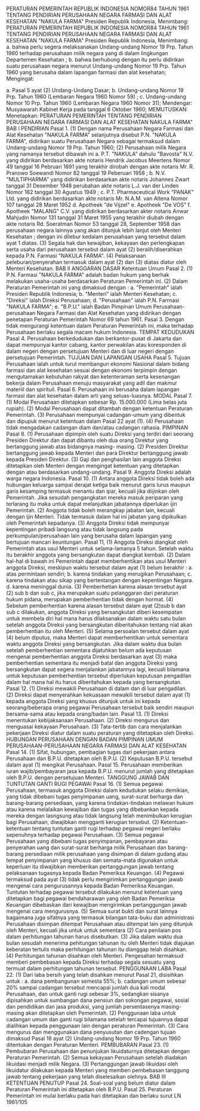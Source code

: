  PERATURAN PEMERINTAH REPUBLIK INDONESIA NOMOR84 TAHUN 1961 TENTANG PENDIRIAN PERUSAHAAN NEGARA FARMASI DAN ALAT KESEHATAN "NAKULA FARMA" Presiden Republik Indonesia, Menimbang: PERATURAN PEMERINTAH REPUBLIK INDONESIA NOMOR84 TAHUN 1961 TENTANG PENDIRIAN PERUSAHAAN NEGARA FARMASI DAN ALAT KESEHATAN "NAKULA FARMA" Presiden Republik Indonesia, Menimbang:
a. bahwa perlu segera melaksanakan Undang-undang Nomor 19 Prp. Tahun 1960 terhadap perusahaan milik negara yang di dalam lingkungan Departemen Kesehatan ;
b. bahwa berhubung dengan itu perlu didirikan suatu perusahaan negara menurut Undang-undang Nomor 19 Prp. Tahun 1960 yang berusaha dalam lapangan farmasi dan alat kesehatan;
Mengingat:

a. Pasal 5 ayat (2) Undang-Undang Dasar;
b. Undang-undang Nomor 19 Prp. Tahun 1960 (Lembaran Negara 1960 Nomor 59) ;
c. Undang-undang Nomor 10 Prp. Tahun 1960 (Lembaran Negara 1960 Nomor 31); Mendengar: Musyawarah Kabinet Kerja pada tanggal 6 Oktober 1960;
MEMUTUSKAN:
 Menetapkan: PERATURAN PEMERINTAH TENTANG PENDIRIAN PERUSAHAAN NEGARA FARMASI DAN ALAT KESEHATAN NAKULA FARMA" BAB I PENDIRIAN Pasal 1. (1) Dengan nama Perusahaan Negara Farmasi dan Alat Kesehatan "NAKULA FARMA" selanjutnya disebut P.N. "NAKULA FARMA", didirikan suatu Perusahaan Negara sebagai termaksud dalam Undang-undang Nomor 19 Prp. Tahun 1960;
(2) Perusahaan milik Negara yang namanya tersebut dibawah ini a. P.T. "NAKULA" dahulu "Bavosta" N.V. yang didirikan berdasarkan akte notaris Hendrik Jacobus Meertens Nomor 49 tanggal 16 Pebruari 1891 yang terakhir dirobah dengan akte notaris Mr. R. Pranowo Soewandi Nomor 82 tanggal 19 Peberuari 1958 ;
b. N.V. "MULTIPHARMA" yang didirikan berdasarkan akte notaris Johannes Zwart tanggal 31 Desember 1948 perubahan akte notaris L.J. van der Linden Nomor 182 tanggal 30 Agustus 1949 ;
c. P.T. Pharmaceutical Work "PANAK" Ltd. yang didirikan berdasarkan akte notaris Mr. N.A.M. van Altena Nomor 107 tanggal 28 Maret 1952 d. Apotheek "de Vijzel" e. Apotheek "De VOS" f. Apotheek "MALANG" C.V. yang didirikan berdasarkan akter notaris Anwar Mahjudin Nomor 131 tanggal 31 Maret 1955 yang terakhir diubah dengan akte notaris Rd. Soeratman Nomor 53 tanggal 28, September 1958 dan perusahaan negara lainnya yang akan ditunjuk lebih lanjut oleh Menteri Kesehatan ; dengan ini dilebur kedalam perusahaan yang tersebut dalam ayat 1 diatas. (3) Segala hak dan kewajiban, kekayaan dan perlengkapan serta usaha dari perusahaan tersebut dalam ayat (2) beralih/diserahkan kepada P.N. Farmasi "NAKULA FARMA". (4) Pelaksanaan peleburan/penyerahan termasuk dalam ayat (2) dan (3) diatas diatur oleh Menteri Kesehatan. BAB II ANGGARAN DASAR Ketentuan Umum Pasal 2. (1) P.N. Farmasi "NAKULA FARMA" adalah badan hukum yang berhak melakukan usaha-usaha berdasarkan Peraturan Pemerintah ini. (2) Dalam Peraturan Pemerintah ini yang dimaksud dengan :
a. "Pemerintah" ialah Presiden Republik Indonesia;
b. "Menteri" ialah Menteri Kesehatan;
c. "Direksi" ialah Direksi Perusahaan;
d. "Perusahaan" ialah P.N. Farrnasi "NAKULA FARMA";
e. "B.P.U." ialah Badan Pimpinan Umum Perusahaan-perusahaan Negara Farmasi dan Alat Kesehatan yang didirikan dengan penetapan Peraturan Pemerintah Nomor 69 tahun 1961. Pasal 3. Dengan tidak mengurangi ketentuan dalam Peraturan Pemerintah ini, maka terhadap Perusahaan berlaku segala macam hukum Indonesia. TEMPAT KEDUDUKAN Pasal 4. Perusahaan berkedudukan dan berkantor-pusat di Jakarta dan dapat mempunyai kantor cabang, kantor perwakilan atau koresponden di dalam negeri dengan persetujuan Menteri dan di luar negeri dengan persetujuan Pemerintah. TUJUAN DAN LAPANGAN USAHA Pasal 5. Tujuan Perusahaan ialah untuk turut membangun ekonomi Nasional dalam bidang farmasi dan alat kesehatan sesuai dengan ekonomi terpimpin dengan mengutamakan kebutuhan rakyat dan ketenteraman serta kesenangan bekerja dalam Perusahaan menuju masyarakat yang adil dan makmur materiil dan spirituil. Pasal 6. Perusahaan ini berusaha dalam lapangan farmasi dan alat kesehatan dalam arti yang seluas-luasnya. MODAL Pasal 7. (1) Modal Perusahaan ditetapkan sebesar Rp. 15.000.000 (Lima belas juta rupiah). (2) Modal Perusahaan dapat ditambah dengan ketentuan Peraturan Pemerintah. (3) Perusahaan mempunyai cadangan-umum yang dibentuk dan dipupuk menurut ketentuan dalam Pasal 22 ayat (1). (4) Perusahaan tidak mengadakan cadangan diam dan/atau cadangan rahasia. PIMPINAN Pasal 8. (1) Perusahaan dipimpin oleh suatu Direksi yang terdiri dari seorang Presiden Direktur dan dapat dibantu oleh dua orang Direktur yang bertanggung jawab atas bidangnya masing- masing. (2) Presiden Direktur bertanggung jawab kepada Menteri dan para Direktur bertanggung jawab kepada Presiden Direktur. (3) Gaji dan penghasilan lain anggota Direksi ditetapkan oleh Menteri dengan mengingat ketentuan yang ditetapkan dengan atau berdasarkan undang-undang. Pasal 9. Anggota Direksi adalah warga negara Indonesia. Pasal 10. (1) Antara anggota Direksi tidak boleh ada hubungan keluarga sampai derajat ketiga baik menurut garis lurus maupun garis kesamping termasuk menantu dan ipar, kecuali jika diijinkan oleh Pemerintah. Jika sesudah pengangkatan mereka masuk periparan yang terlarang itu maka untuk dapat melanjutkan jabatannya diperlukan ijin Pemerintah. (2) Anggota tidak boleh merangkap jabatan lain, kecuali dengan ijin Menteri. Tidak termasuk dalam hal ini jabatan yang dipikulkan oleh Pemerintah kepadanya. (3) Anggota Direksi tidak mempunyai kepentingan pribadi langsung atau tidak langsung pada perkumpulan/perusahaan lain yang berusaha dalam lapangan yang bertujuan mancari keuntungan. Pasal 11, (1) Anggota Direksi diangkat oleh Pemerintah atas usul Menteri untuk selama-lamanya 5 tahun. Setelah waktu itu berakhir anggota yang bersangkutan dapat diangkat kembali. (2) Dalam hal-hal di bawah ini Pemerintah dapat memberhentikan atas usul Menteri anggota Direksi, meskipun waktu tersebut dalam ayat (1) belum berakhir :
a. atas permintaan sendiri;
b. karena tindakan yang merugikan Perusahaan;
c. karena tindakan atau sikap yang bertentangan dengan kepentingan Negara. d. karena meninggal dunia. (3) Pemberhetian karena alasan tersebut ayat (2) sub b dan sub c, jika merupakan suatu pelanggaran dari peraturan hukum pidana, merupakan pemberhentian tidak dengan hormat. (4) Sebelum pemberhentian karena alasan tersebut dalam ayat (2)sub b dan sub c dilakukan, anggota Direksi yang bersangkutan diberi kesempatan untuk membela diri hal mana harus dilaksanakan dalam waktu satu bulan setelah anggota Direksi yang bersangkutan diberitahukan tentang niat akan pemberhentian itu oleh Menteri. (5) Selama persoalan tersebut dalam ayat (4) belum diputus, maka Menteri dapat memberhentikan untuk sementara waktu anggota Direksi yang bersangkutan. Jika dalam waktu dua bulan setelah pemberhentian sementara dijatuhkan belum ada keputusan mengenai pemberhentian anggota Direksi berdasarkan ayat (3) maka pemberhentian sementara itu menjadi batal dan anggota Direksi yang bersangkutan dapat segera menjalankan jabatannya lagi, kecuali bilamana untuk keputusan pemberhentian tersebut diperlukan keputusan pengadilan dalam hal mana hal itu harus diberitahukan kepada yang bersangkutan. Pasal 12. (1) Direksi mewakili Perusahaan di dalam dan di luar pengadilan. (2) Direksi dapat menyerahkan kekuasaan mewakili tersebut dalam ayat (1) kepada anggota Direksi yang khusus ditunjuk untuk ini kepada seorang/beberapa orang pegawai Perusahaan tersebut baik sendiri maupun bersama-sama atau kepada orang/badan lain. Pasal 13. (1) Direksi menentukan kebijaksanaan Perusahaan.
(2) Direksi mengurus dan menguasai kekayaan Perusahaan. (3) Tata-tertib dan cara menjalankan pekerjaan Direksi diatur dalam suatu peraturan yang ditetapkan oleh Direksi. HUBUNGAN PERUSAHAAN DENGAN BADAN PIMPINAN UMUM PERUSAHAAN-PERUSAHAAN NEGARA FARMASI DAN ALAT KESEHATAN Pasal 14. (1) Sifat, hubungan, pembagian tugas dari pekerjaan antara Perusahaan dan B.P.U. ditetapkan oleh B.P.U. (2) Keputusan B.P.U. tersebut dalam ayat (1) mengikat Perusahaan. Pasal 15. Perusahaan memberikan iuran wajib/pembayaran jasa kepada B.P.U. menurut jumlah yang ditetapkan oleh B.P.U. dengan persetujuan Menteri. TANGGUNG JAWAB DAN TUNTUTAN GANTI RUGI PEGAWAI Pasal 16. (1) Semua pegawai Perusahaan, termasuk anggota Direksi dalam kedudukan selaku demikian, yang tidak dibebani tugas penyimpanan uang, surat-surat berharga dan barang-barang persediaan, yang karena tindakan-tindakan melawan hukum atau karena melalaikan kewajiban dan tugas yang dibebankan kepada mereka dengan lasngsung atau tidak langsung telah menimbulkan kerugian bagi Perusahaan, diwajibkan mengganti kerugian tersebut. (2) Ketentuan-ketentuan tentang tuntutan ganti rugi terhadap pegawai negeri berlaku sepenuhnya terhadap pegawai Perusahaan. (3) Semua pegawai Perusahaan yang dibebani tugas penyimpanan, pembayaran atau penyerahan uang dan surat-surat berharga milik Perusahaan dan barang-barang persediaan milik perusahaan yang disimpan di dalam gudang atau tempat penyimpanan yang khusus dan semata-mata digunakan untuk keperluan itu diwajibkan memberikan pertanggungan jawab tentang pelaksanaan tugasnya kepada Badan Pemeriksa Keuangan. (4) Pegawai termaksud pada ayat (3) tidak perlu mengirimkan pertanggungan jawab mengenai cara pengurusannya kepada Badan Pemeriksa Keuangan. Tuntutan terhadap pegawai tersebut dilakukan menurut ketentuan yang ditetapkan bagi pegawai bendaharawan yang oleh Badan Pemeriksa Keuangan dibebaskan dari kewajiban mengirimkan pertanggungan jawab mengenai cara mengurusnya. (5) Semua surat bukti dan surat lainnya bagaimana juga sifatnya yang termasuk bilangan tata-buku dan administrasi Perusahaan disimpan ditempat Perusahaan atau ditempat lain yang ditunjuk oleh Menteri, kecuali jika untuk untuk sementara (2) Cara penilaian pos dalam perhitungan tahunan harus disebutkan. (3) Jika dalam waktu dua bulan sesudah menerima pehitungan tahunan itu oleh Menteri tidak diajukan keberatan tertulis maka perhitungan tahunan itu dianggap telah disahkan. (4) Perhitungan tahunan disahkan oleh Menteri. Pengesahan termaksud memberi pembebasan kepada Direksi terhadap segala sesuatu yang termuat dalam perhitungan tahunan tersebut. PENGGUNAAN LABA Pasal 22. (1) Dari laba bersih yang telah disahkan menurut Pasal 21, disisihkan untuk :
a. dana pembangunan semesta 55%;
b. cadangan umum sebesar 20% sampai cadangan tersebut mencapai jumlah dua kali modal Perusahaan, dan untuk ganti rugi sebesar 3%, sedangkan sisanya dipisahkan untuk sumbangan dana pensiun dan sokongan pegawai, sosial dan pendidikan dan jasa produksi, yang jumlah persentasenya masing-masing akan ditetapkan oleh Pemerintah. (2) Penggunaan laba untuk cadangan umum dan ganti rugi bilamana setelah tercapai tujuannya dapat dialihkan kepada penggunaan lain dengan peraturan Pemerintah. (3) Cara mengurus dan menggunakan dana penyusutan dan cadengan tujuan dimaksud Pasal 18 ayat (2) Undang-undang Nomor 19 Prp. Tahun 1960 ditentukan dengan Peraturan Menteri. PEMBUBARAN Pasal 23. (1) Pembubaran Perusahaan dan penunjukan likuidaturnya ditetapkan dengan Peraturan Pemerintah. (2) Semua kekayaan Perusahaan setelah diadakan likuidasi menjadi milik Negara. (3) Pertanggungan jawab likuidasi oleh likuidatur dilakukan kepada Menteri yang memberi pembebasan tanggung jawab tentang pekerjaan yang telah diselesaikan olehnya. BAB III KETENTUAN PENUTUP Pasal 24. Soal-soal yang belum diatur dalam Peraturan Pemerintah ini ditetapkan oleh B.P.U. Pasal 25. Peraturan Pemerintah ini mulai berlaku pada hari ditetapkan dan berlaku surut LN 1961/105
